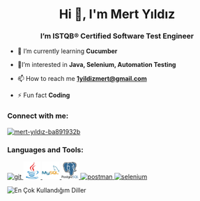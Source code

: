 <h1 align="center">Hi 👋, I'm Mert Yıldız</h1>
<h3 align="center">I’m ISTQB® Certified Software Test Engineer</h3>

- 🌱 I’m currently learning **Cucumber**

- 👯I’m interested in **Java, Selenium, Automation Testing**

- 📫 How to reach me **1yildizmert@gmail.com**

- ⚡ Fun fact **Coding**

<h3 align="left">Connect with me:</h3>
<p align="left">
<a href="https://linkedin.com/in/mert-yıldız-ba891932b" target="blank"><img align="center" src="https://raw.githubusercontent.com/rahuldkjain/github-profile-readme-generator/master/src/images/icons/Social/linked-in-alt.svg" alt="mert-yıldız-ba891932b" height="30" width="40" /></a>
</p>

<h3 align="left">Languages and Tools:</h3>
<p align="left"> <a href="https://git-scm.com/" target="_blank" rel="noreferrer"> <img src="https://www.vectorlogo.zone/logos/git-scm/git-scm-icon.svg" alt="git" width="40" height="40"/> </a> <a href="https://www.java.com" target="_blank" rel="noreferrer"> <img src="https://raw.githubusercontent.com/devicons/devicon/master/icons/java/java-original.svg" alt="java" width="40" height="40"/> </a> <a href="https://www.mysql.com/" target="_blank" rel="noreferrer"> <img src="https://raw.githubusercontent.com/devicons/devicon/master/icons/mysql/mysql-original-wordmark.svg" alt="mysql" width="40" height="40"/> </a> <a href="https://www.postgresql.org" target="_blank" rel="noreferrer"> <img src="https://raw.githubusercontent.com/devicons/devicon/master/icons/postgresql/postgresql-original-wordmark.svg" alt="postgresql" width="40" height="40"/> </a> <a href="https://postman.com" target="_blank" rel="noreferrer"> <img src="https://www.vectorlogo.zone/logos/getpostman/getpostman-icon.svg" alt="postman" width="40" height="40"/> </a> <a href="https://www.selenium.dev" target="_blank" rel="noreferrer"> <img src="https://raw.githubusercontent.com/detain/svg-logos/780f25886640cef088af994181646db2f6b1a3f8/svg/selenium-logo.svg" alt="selenium" width="40" height="40"/> </a> </p>

![En Çok Kullandığım Diller](https://github-readme-stats.vercel.app/api/top-langs/?username=Mertyildiz1&layout=compact&theme=tokyonight)
